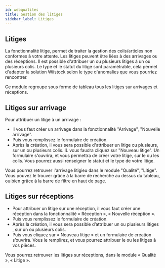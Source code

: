 ```yaml
---
id: webqualites
title: Gestion des litiges
sidebar_label: Litiges
---
```



## Litiges

La fonctionnalité litige, permet de traiter la gestion des colis/articles non conformes à votre attente. Les litiges peuvent être liées à des arrivages ou des réceptions. Il est possible d'attribuer un ou plusieurs litiges à un ou plusieurs colis. Le type et le statut du litige sont paramétrable, cela permet d'adapter la solution Wiistock selon le type d'anomalies que vous pourriez rencontrer. 

Ce module regroupe sous forme de tableau tous les litiges sur arrivages et réceptions. 

## Litiges sur arrivage

Pour attribuer un litige à un arrivage : 
* Il vous faut créer un arrivage dans la fonctionnalité "Arrivage", "Nouvelle arrivage". 
* Puis vous remplissez le formulaire de création. 
* Après la création, il vous sera possible d'attribuer un litige ou plusieurs, sur un ou plusieurs colis. IL vous faudra cliquez sur "Nouveau litige". Un formulaire s'ouvrira, et vous permettra de créer votre litige, sur le ou les colis. Vous pourrez aussi renseigner le statut et le type de votre litige.

Vous pourrez retrouver l'arrivage litigieu dans le module "Qualité", "Litige". Vous pouvez le trouver grâce à la barre de recherche au dessus du tableau, ou bien grâce à la barre de filtre en haut de page.   

## Litiges sur réceptions

* Pour attribuer un litige sur une réception, il vous faut créer une réception dans la fonctionnalité « Réception », « Nouvelle réception ». 
* Puis vous remplissez le formulaire de création. 
* Après la création, il vous sera possible d’attribuer un ou plusieurs litiges , sur un ou plusieurs colis.  
* Puis vous cliquez sur « Nouveau litige » et un formulaire de création s’ouvrira. Vous le remplirez, et vous pourrez attribuer le ou les litiges à vos pièces. 

Vous pourrez retrouver les litiges sur réceptions, dans le module « Qualité », « Litige ». 

